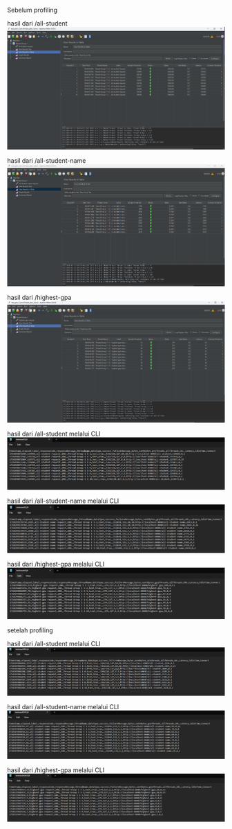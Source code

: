Sebelum profiling

hasil dari /all-student
![img.png](img.png)

hasil dari /all-student-name 
![img_2.png](img_2.png)

hasil dari /highest-gpa
![img_3.png](img_3.png)

hasil dari /all-student melalui CLI
![img_4.png](img_4.png)

hasil dari /all-student-name melalui CLI
![img_5.png](img_5.png)

hasil dari /highest-gpa melalui CLI
![img_6.png](img_6.png)

setelah profiling

hasil dari /all-student melalui CLI
![img_7.png](img_7.png)

hasil dari /all-student-name melalui CLI
![img_8.png](img_8.png)

hasil dari /highest-gpa melalui CLI
![img_9.png](img_9.png)